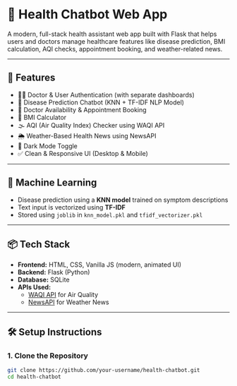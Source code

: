 # 🏥 Health Chatbot Web App

A modern, full-stack health assistant web app built with Flask that helps users and doctors manage healthcare features like disease prediction, BMI calculation, AQI checks, appointment booking, and weather-related news.

---

## 🚀 Features

- 👨‍⚕️ Doctor & User Authentication (with separate dashboards)
- 💬 Disease Prediction Chatbot (KNN + TF-IDF NLP Model)
- 📅 Doctor Availability & Appointment Booking
- 🧮 BMI Calculator
- 🌫️ AQI (Air Quality Index) Checker using WAQI API
- 🌦️ Weather-Based Health News using NewsAPI
- 🌙 Dark Mode Toggle
- ✅ Clean & Responsive UI (Desktop & Mobile)

---

## 🧠 Machine Learning

- Disease prediction using a **KNN model** trained on symptom descriptions
- Text input is vectorized using **TF-IDF**
- Stored using `joblib` in `knn_model.pkl` and `tfidf_vectorizer.pkl`

---

## 📦 Tech Stack

- **Frontend:** HTML, CSS, Vanilla JS (modern, animated UI)
- **Backend:** Flask (Python)
- **Database:** SQLite
- **APIs Used:**  
  - [WAQI API](https://aqicn.org/api/) for Air Quality  
  - [NewsAPI](https://newsapi.org/) for Weather News

---

## 🛠️ Setup Instructions

### 1. Clone the Repository
```bash
git clone https://github.com/your-username/health-chatbot.git
cd health-chatbot
